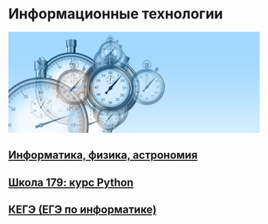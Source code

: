 # Информационные технологии

![Start](img/time-g28ecd4d16_1920-1024x410.jpg "Start")

## [Информатика, физика, астрономия](https://adjoining-approach-866.notion.site/School-4f36c7650e6941378b57e1b5bb74ee95 "Notion")

## [Школа 179: курс Python](https://server.179.ru/wiki/?page=Informatika/11_B "Школа179")

## [КЕГЭ (ЕГЭ по информатике)](https://xkurs.github.io/KEGE/)

<!---
xkurs/xkurs is a ✨ special ✨ repository because its `README.md` (this file) appears on your GitHub profile.
You can click the Preview link to take a look at your changes.
--->
